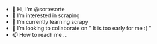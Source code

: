- 👋 Hi, I’m @sortesorte
- 👀 I’m interested in scraping
- 🌱 I’m currently learning scrapy
- 💞️ I’m looking to collaborate on " It is too early for me :( "
- 📫 How to reach me ...

<!---
sortesorte/sortesorte is a ✨ special ✨ repository because its `README.md` (this file) appears on your GitHub profile.
You can click the Preview link to take a look at your changes.
--->

